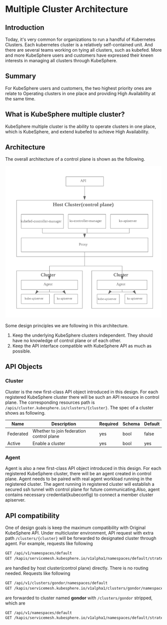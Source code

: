 # Multiple Cluster Architecture

## Introduction

Today, it's very common for organizations to run a handful of Kubernetes Clusters. Each kubernetes cluster is a relatively self-contained unit. And there are several teams working on tying all clusters, such as kubefed. More and more KubeSphere users and customers have expressed their kneen interests in managing all clusters through KubeSphere.

## Summary
For KubeSphere users and customers, the two highest priority ones are relate to Operating clusters in one place and providing High Availability at the same time.

## What is KubeSphere multiple cluster?
KubeSphere multiple cluster is the ability to operate clusters in one place, which is KubeSphere, and extend kubefed to achieve High Availability.

## Architecture
The overall architecture of a control plane is shown as the following.

![](architecture.png)

Some design principles we are following in this architecture.

1. Keep the underlying KubeSphere clusters independent. They should have no knowledge of control plane or of each other.
2. Keep the API interface compatible with KubeSphere API as much as possible.

## API Objects

### Cluster
Cluster is the new first-class API object introduced in this design. For each registered KubeSphere cluster there will be such an API resource in control plane. The corresponding resources path is `/apis/cluster.kubesphere.io/clusters/{cluster}`. The spec of a cluster shows as following.

|Name|Description|Required|Schema|Default|
|---|---|---|---|---|
|Federated|Whether to join federation control plane|yes|bool|false|
|Active|Enable a cluster|yes|bool|yes|

### Agent
Agent is also a new first-class API object introduced in this design. For each registered KubeSphere cluster, there will be an agent created in control plane. Agent needs to be paired with real agent workload running in the registered cluster. The agent running in registered cluster will establish a secured ssh tunnel with control plane for future communicating.Also, agent contains necessary credential(kubeconfig) to connect a member cluster apiserver.

## API compatibility

One of design goals is keep the maximum compatibility with Original KubeSphere API. Under multicluster environment, API request with extra path `/clusters/{cluster}` will be forwarded to designated cluster through agent. For example, requests like following

```bash
GET /api/v1/namespaces/default
GET /kapis/servicemesh.kubesphere.io/v1alpha1/namespaces/default/strategies/canary
```

are handled by host cluster(control plane) directly. There is no routing needed. Requests like following
```bash
GET /api/v1/clusters/gondor/namespaces/default
GET /kapis/servicemesh.kubesphere.io/v1alpha1/clusters/gondor/namespaces/default/strategies/canary
```
are forwarded to cluster named **gondor** with `/clusters/gondor` stripped, which are
```bash
GET /api/v1/namespaces/default
GET /kapis/servicemesh.kubesphere.io/v1alpha1/namespaces/default/strategies/canary
```

